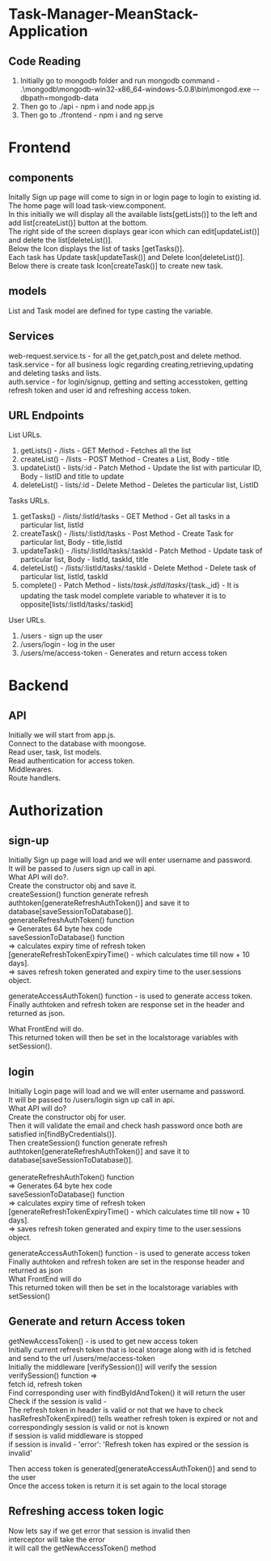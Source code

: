 # Task-Manager-MeanStack-Application

## Code Reading
1. Initially go to mongodb folder and run mongodb command - .\mongodb\mongodb-win32-x86_64-windows-5.0.8\bin\mongod.exe --dbpath=mongodb-data
2. Then go to ./api - npm i and node app.js
3. Then go to ./frontend - npm i and ng serve

# Frontend

## components
Initally Sign up page will come to sign in or login page to login to existing id. <br>
The home page will load task-view.component. <br>
In this initially we will display all the available lists[getLists()] to the left and add list[createList()] button at the bottom. <br>
The right side of the screen displays gear icon which can edit[updateList()] and delete the list[deleteList()].<br>
Below the Icon displays the list of tasks [getTasks()]. <br>
Each task has Update task[updateTask()] and Delete Icon[deleteList()]. <br>
Below there is create task Icon[createTask()] to create new task. <br>

## models
List and Task model are defined for type casting the variable. <br>

## Services
web-request.service.ts - for all the get,patch,post and delete method. <br>
task.service - for all business logic regarding creating,retrieving,updating and deleting tasks and lists. <br> 
auth.service - for login/signup, getting and setting accesstoken, getting refresh token and user id and refreshing access token. <br>

## URL Endpoints
List URLs. <br>
1. getLists() - /lists - GET Method - Fetches all the list 
2. createList() - /lists - POST Method - Creates a List, Body - title 
3. updateList() - lists/:id - Patch Method - Update the list with particular ID, Body - listID and title to update 
4. deleteList() - lists/:id - Delete Method - Deletes the particular list, ListID

Tasks URLs. <br>
1. getTasks() - /lists/:listId/tasks - GET Method - Get all tasks in a particular list, listId
2. createTask() - /lists/:listId/tasks - Post Method - Create Task for particular list, Body - title,listId
3. updateTask() - /lists/:listId/tasks/:taskId - Patch Method - Update task of particular list, Body - listId, taskId, title
4. deleteList() - /lists/:listId/tasks/:taskId - Delete Method - Delete task of particular list, listId, taskId
5. complete() - Patch Method -  lists/${task._listId}/tasks/${task._id} - It is updating the task model complete variable to whatever it is to opposite[lists/:listId/tasks/:taskid]

User URLs. <br>
1. /users - sign up the user
2. /users/login - log in the user
3. /users/me/access-token - Generates and return access token


# Backend
## API
Initially we will start from app.js. <br>
Connect to the database with moongose. <br>
Read user, task, list models. <br>
Read authentication for access token. <br> 
Middlewares. <br>
Route handlers. <br>


# Authorization 
## sign-up
Initially Sign up page will load and we will enter username and password.<br>
It will be passed to /users sign up call in api. <br>
What API will do?. <br>
Create the constructor obj and save it. <br>
createSession() function generate refresh authtoken[generateRefreshAuthToken()] and save it to database[saveSessionToDatabase()].<br> 
                generateRefreshAuthToken() function <br> 
                => Generates 64 byte hex code   <br>
                saveSessionToDatabase() function <br>
                => calculates expiry time of refresh token [generateRefreshTokenExpiryTime() - which calculates time till now + 10 days]. <br>
                => saves refresh token generated and expiry time to the user.sessions object. <br>

generateAccessAuthToken() function - is used to generate access token. <br> 
Finally authtoken and refresh token are response set in the header and returned as json. <br>

What FrontEnd will do. <br>
This returned token will then be set in the localstorage variables with setSession(). <br>

## login
Initially Login page will load and we will enter username and password. <br>
It will be passed to /users/login sign up call in api. <br>
What API will do?<br>
Create the constructor obj for user. <br>
Then it will validate the email and check hash password once both are satisfied in[findByCredentials()]. <br>
Then createSession() function generate refresh authtoken[generateRefreshAuthToken()] and save it to database[saveSessionToDatabase()]. <br>  
                generateRefreshAuthToken() function <br>
                => Generates 64 byte hex code   <br>
                saveSessionToDatabase() function <br>
                => calculates expiry time of refresh token [generateRefreshTokenExpiryTime() - which calculates time till now + 10 days]. <br>
                => saves refresh token generated and expiry time to the user.sessions object. <br>

generateAccessAuthToken() function - is used to generate access token <br>
Finally authtoken and refresh token are set in the response header and returned as json<br>
What FrontEnd will do<br>
This returned token will then be set in the localstorage variables with setSession()<br>

## Generate and return Access token
getNewAccessToken() - is used to get new access token<br>
Initially current refresh token that is local storage along with id is fetched and send to the url /users/me/access-token<br>
Initially the middleware [verifySession()] will verify the session<br>
verifySession() function =><br>
fetch id, refresh token<br>
Find corresponding user with findByIdAndToken() it will return the user<br>
Check if the session is valid - <br>
The refresh token in header is valid or not that we have to check<br>
hasRefreshTokenExpired() tells weather refresh token is expired or not and correspondingly session is valid or not is known<br>
if session is valid middleware is stopped<br>
if session is invalid -  'error': 'Refresh token has expired or the session is invalid'<br>

Then access token is generated[generateAccessAuthToken()] and send to the user <br>
Once the access token is return it is set again to the local storage<br>



## Refreshing access token logic
Now lets say if we get error that session is invalid then<br>
interceptor will take the error<br>
it will call the getNewAccessToken() method<br>


